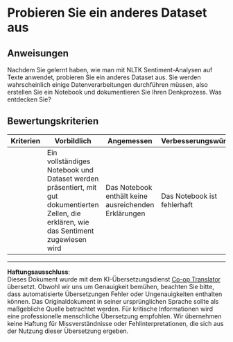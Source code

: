 <!--
CO_OP_TRANSLATOR_METADATA:
{
  "original_hash": "daf144daa552da6a7d442aff6f3e77d8",
  "translation_date": "2025-09-03T22:05:01+00:00",
  "source_file": "6-NLP/5-Hotel-Reviews-2/assignment.md",
  "language_code": "de"
}
-->
# Probieren Sie ein anderes Dataset aus

## Anweisungen

Nachdem Sie gelernt haben, wie man mit NLTK Sentiment-Analysen auf Texte anwendet, probieren Sie ein anderes Dataset aus. Sie werden wahrscheinlich einige Datenverarbeitungen durchführen müssen, also erstellen Sie ein Notebook und dokumentieren Sie Ihren Denkprozess. Was entdecken Sie?

## Bewertungskriterien

| Kriterien | Vorbildlich                                                                                                     | Angemessen                                | Verbesserungswürdig    |
| --------- | ---------------------------------------------------------------------------------------------------------------- | ----------------------------------------- | ---------------------- |
|           | Ein vollständiges Notebook und Dataset werden präsentiert, mit gut dokumentierten Zellen, die erklären, wie das Sentiment zugewiesen wird | Das Notebook enthält keine ausreichenden Erklärungen | Das Notebook ist fehlerhaft |

---

**Haftungsausschluss**:  
Dieses Dokument wurde mit dem KI-Übersetzungsdienst [Co-op Translator](https://github.com/Azure/co-op-translator) übersetzt. Obwohl wir uns um Genauigkeit bemühen, beachten Sie bitte, dass automatisierte Übersetzungen Fehler oder Ungenauigkeiten enthalten können. Das Originaldokument in seiner ursprünglichen Sprache sollte als maßgebliche Quelle betrachtet werden. Für kritische Informationen wird eine professionelle menschliche Übersetzung empfohlen. Wir übernehmen keine Haftung für Missverständnisse oder Fehlinterpretationen, die sich aus der Nutzung dieser Übersetzung ergeben.